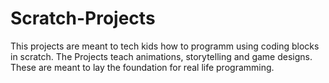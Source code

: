 # Scratch-Projects
This projects are meant to tech kids how to programm using coding blocks in scratch. The Projects teach animations, storytelling and game designs. These are meant to lay the foundation for real life programming.
